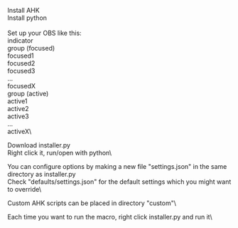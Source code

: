 Install AHK\
Install python\
\
Set up your OBS like this:\
indicator\
group (focused)\
    focused1\
    focused2\
    focused3\
    ...\
    focusedX\
group (active)\
    active1\
    active2\
    active3\
    ...\
    activeX\

Download installer.py\
Right click it, run/open with python\

You can configure options by making a new file "settings.json" in the same directory as installer.py\
Check "defaults/settings.json" for the default settings which you might want to override\

Custom AHK scripts can be placed in directory "custom"\

Each time you want to run the macro, right click installer.py and run it\
